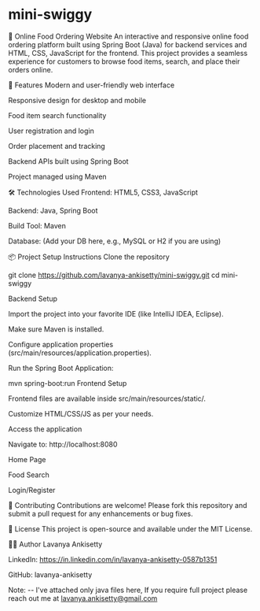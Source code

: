 # mini-swiggy

🍕 Online Food Ordering Website
An interactive and responsive online food ordering platform built using Spring Boot (Java) for backend services and HTML, CSS, JavaScript for the frontend. This project provides a seamless experience for customers to browse food items, search, and place their orders online.

🚀 Features
Modern and user-friendly web interface

Responsive design for desktop and mobile

Food item search functionality

User registration and login

Order placement and tracking

Backend APIs built using Spring Boot

Project managed using Maven

🛠 Technologies Used
Frontend: HTML5, CSS3, JavaScript

Backend: Java, Spring Boot

Build Tool: Maven

Database: (Add your DB here, e.g., MySQL or H2 if you are using)

📦 Project Setup Instructions
Clone the repository



git clone https://github.com/lavanya-ankisetty/mini-swiggy.git
cd mini-swiggy

Backend Setup

Import the project into your favorite IDE (like IntelliJ IDEA, Eclipse).

Make sure Maven is installed.

Configure application properties (src/main/resources/application.properties).

Run the Spring Boot Application:


mvn spring-boot:run
Frontend Setup

Frontend files are available inside src/main/resources/static/.

Customize HTML/CSS/JS as per your needs.

Access the application

Navigate to: http://localhost:8080

Home Page

Food Search

Login/Register

🤝 Contributing
Contributions are welcome!
Please fork this repository and submit a pull request for any enhancements or bug fixes.

📄 License
This project is open-source and available under the MIT License.

🙋‍♂️ Author
Lavanya Ankisetty

LinkedIn: https://in.linkedin.com/in/lavanya-ankisetty-0587b1351

GitHub: lavanya-ankisetty

Note: -- I've attached only java files here,
If you require full project please reach out me at lavanya.ankisetty@gmail.com
